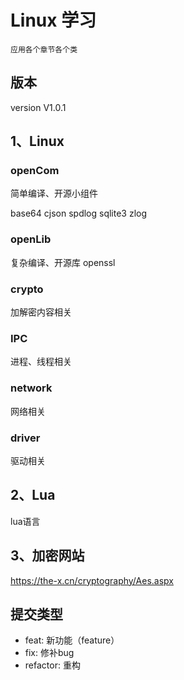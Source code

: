 # Linux 学习
	应用各个章节各个类
## 版本
version V1.0.1

## 1、Linux
### openCom 
简单编译、开源小组件

base64
cjson
spdlog
sqlite3
zlog


### openLib 
复杂编译、开源库
openssl



### crypto
加解密内容相关


### IPC
进程、线程相关


### network
网络相关


### driver
驱动相关


## 2、Lua
lua语言


## 3、加密网站
https://the-x.cn/cryptography/Aes.aspx


## 提交类型
  - feat: 新功能（feature）
  - fix: 修补bug
  - refactor: 重构
	
